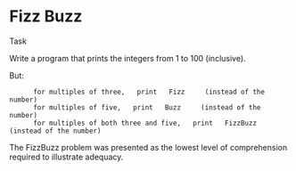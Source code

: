# Fizz Buzz

Task

Write a program that prints the integers from   1   to   100   (inclusive).


But:

          for multiples of three,   print   Fizz     (instead of the number)
          for multiples of five,   print   Buzz     (instead of the number)
          for multiples of both three and five,   print   FizzBuzz     (instead of the number) 


The   FizzBuzz   problem was presented as the lowest level of comprehension required to illustrate adequacy. 